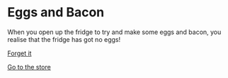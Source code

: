 # Eggs and Bacon

When you open up the fridge to try and make some eggs and bacon, you realise that the fridge has got no eggs!

[Forget it](Forget-it)


[Go to the store](go-to-the-store)